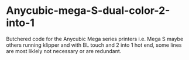 # Anycubic-mega-S-dual-color-2-into-1

Butchered code for the Anycubic Mega series printers i.e. Mega S maybe others running klipper and with BL touch and 2 into 1 hot end, some lines are most liklely not necessary or are redundant. 
